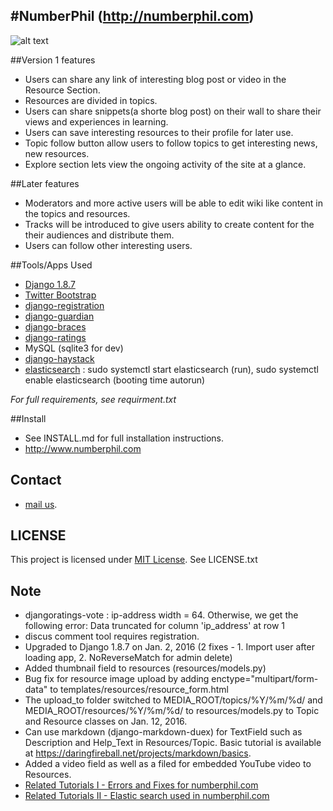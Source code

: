 #NumberPhil (http://numberphil.com)
----
![alt text](http://numberphil.com/static/img/Blackhole.jpg)

##Version 1 features

+ Users can share any link of interesting blog post or video in the Resource Section.
+ Resources are divided in topics.
+ Users can share snippets(a shorte blog post) on their wall to share their views and experiences in learning.
+ Users can save interesting resources to their profile for later use.
+ Topic follow button allow users to follow topics to get interesting news, new resources.
+ Explore section lets view the ongoing activity of the site at a glance.

##Later features

+ Moderators and more active users will be able to edit wiki like content in the topics and resources.
+ Tracks will be introduced to give users ability to create content for the their audiences and distribute them.
+ Users can follow other interesting users.


##Tools/Apps Used

+ [Django 1.8.7](https://www.djangoproject.com/)
+ [Twitter Bootstrap](http://getbootstrap.com/)
+ [django-registration](https://django-registration.readthedocs.org/en/latest/)
+ [django-guardian](https://github.com/lukaszb/django-guardian)
+ [django-braces](https://github.com/brack3t/django-braces/)
+ [django-ratings](https://github.com/dcramer/django-ratings/)
+ MySQL (sqlite3 for dev)
+ [django-haystack](http://haystacksearch.org/)
+ [elasticsearch](http://elasticsearch.org/) : sudo systemctl start elasticsearch (run), sudo systemctl enable elasticsearch (booting time autorun)

*For full requirements, see requirment.txt*


##Install

+ See INSTALL.md for full installation instructions.
+ http://www.numberphil.com


## Contact

+ [mail us](mailto:contact.numberphil@gmail.com).

## LICENSE

This project is licensed under [MIT License](http://mit-license.org). See LICENSE.txt

## Note

+ djangoratings-vote : ip-address width = 64. Otherwise, we get the following error: Data truncated for column 'ip_address' at row 1
+ discus comment tool requires registration. 
+ Upgraded to Django 1.8.7 on Jan. 2, 2016 (2 fixes - 1. Import user after loading app, 2. NoReverseMatch for admin delete)
+ Added thumbnail field to resources (resources/models.py)
+ Bug fix for resource image upload by adding enctype="multipart/form-data" to templates/resources/resource_form.html
+ The upload_to folder switched to MEDIA_ROOT/topics/%Y/%m/%d/ and MEDIA_ROOT/resources/%Y/%m/%d/ to resources/models.py to Topic and Resource classes on Jan. 12, 2016.
+ Can use markdown (django-markdown-duex) for TextField such as Description and Help_Text in Resources/Topic. Basic tutorial is available at https://daringfireball.net/projects/markdown/basics.
+ Added a video field as well as a filed for embedded YouTube video to Resources.
+ [Related Tutorials I - Errors and Fixes for numberphil.com](http://www.bogotobogo.com/python/Django/Python-Django-1.8-collection-of-errors-and-fixes.php)
+ [Related Tutorials II - Elastic search used in numberphil.com](http://www.bogotobogo.com/python/Django/Python-Django-Haystack-Elasticsearch.php)

